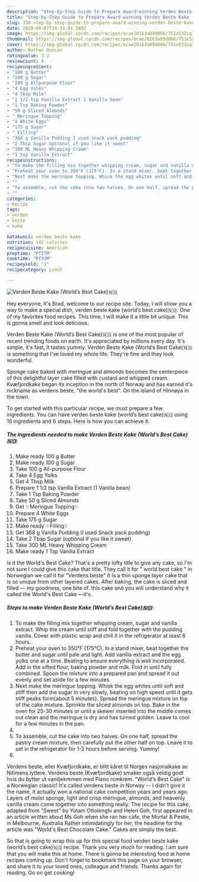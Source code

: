```yaml
---
description: "Step-by-Step Guide to Prepare Award-winning Verden Beste Kake (World’s Best Cake)🇳🇴"
title: "Step-by-Step Guide to Prepare Award-winning Verden Beste Kake (World’s Best Cake)🇳🇴"
slug: 350-step-by-step-guide-to-prepare-award-winning-verden-beste-kake-worlds-best-cake
date: 2020-09-07T19:33:01.588Z
image: https://img-global.cpcdn.com/recipes/ecae20163a09d066/751x532cq70/verden-beste-kake-worlds-best-cake🇳🇴-recipe-main-photo.jpg
thumbnail: https://img-global.cpcdn.com/recipes/ecae20163a09d066/751x532cq70/verden-beste-kake-worlds-best-cake🇳🇴-recipe-main-photo.jpg
cover: https://img-global.cpcdn.com/recipes/ecae20163a09d066/751x532cq70/verden-beste-kake-worlds-best-cake🇳🇴-recipe-main-photo.jpg
author: Nathan Duncan
ratingvalue: 3.2
reviewcount: 4
recipeingredient:
- "100 g Butter"
- "100 g Sugar"
- "100 g Allpurpose Flour"
- "4 Egg Yolks"
- "4 Tbsp Milk"
- "1 1/2 tsp Vanilla Extract 1 Vanilla bean"
- "1 Tsp Baking Powder"
- "50 g Sliced Almonds"
- " Meringue Topping"
- "4 White Eggs"
- "175 g Sugar"
- " Filling"
- "368 g Vanilla Pudding I used Snack pack pudding"
- "2 Tbsp Sugar optional if you like it sweet"
- "300 ML Heavy Whipping Cream"
- "1 Tsp Vanilla Extract"
recipeinstructions:
- "To make the filling mix together whipping cream, sugar and vanilla extract. Whip the cream until stiff and fold together with the pudding vanilla. Cover with plastic wrap and chill it in the refrigerator at least 6 hours."
- "Preheat your oven to 350°F (175°C). In a stand mixer, beat together the butter and sugar until pale and light. Add vanilla extract and the egg yolks one at a time. Beating to ensure everything is well incorporated. Add in the sifted flour, baking powder and milk. Fold in until fully combined. Spoon the mixture into a prepared pan and spread it out evenly and set aside for a few minutes."
- "Next make the meringue topping. Whisk the egg whites until soft and stiff then add the sugar in very slowly, beating on high speed until it gets stiff peaks form(about 5 minutes). Spread the meringue mixture on top of the cake mixture. Sprinkle the sliced almonds on top. Bake in the oven for 25-30 minutes or until a skewer inserted into the middle comes out clean and the meringue is dry and has turned golden. Leave to cool for a few minutes in the pan."
- ""
- "To assemble, cut the cake into two halves. On one half, spread the pastry cream mixture, then carefully put the other half on top. Leave it to set in the refrigerator for 1-2 hours before serving. Yummy!"
- ""
categories:
- Recipe
tags:
- verden
- beste
- kake

katakunci: verden beste kake 
nutrition: 142 calories
recipecuisine: American
preptime: "PT27M"
cooktime: "PT33M"
recipeyield: "1"
recipecategory: Lunch

---
```



![Verden Beste Kake (World’s Best Cake)🇳🇴](https://img-global.cpcdn.com/recipes/ecae20163a09d066/751x532cq70/verden-beste-kake-worlds-best-cake🇳🇴-recipe-main-photo.jpg)

Hey everyone, it's Brad, welcome to our recipe site. Today, I will show you a way to make a special dish, verden beste kake (world’s best cake)🇳🇴. One of my favorites food recipes. This time, I will make it a little bit unique. This is gonna smell and look delicious.

Verden Beste Kake (World’s Best Cake)🇳🇴 is one of the most popular of recent trending foods on earth. It's appreciated by millions every day. It's simple, it's fast, it tastes yummy. Verden Beste Kake (World’s Best Cake)🇳🇴 is something that I've loved my whole life. They're fine and they look wonderful.

Sponge cake baked with meringue and almonds becomes the centerpiece of this delightful layer cake filled with custard and whipped cream. Kvæfjordkake began its inception in the north of Norway and has earned it&#39;s nickname as verdens beste, &#34;the world&#39;s best&#34;. On the island of Hinnøya in the town.


To get started with this particular recipe, we must prepare a few ingredients. You can have verden beste kake (world’s best cake)🇳🇴 using 16 ingredients and 6 steps. Here is how you can achieve it.

<!--inarticleads1-->

##### The ingredients needed to make Verden Beste Kake (World’s Best Cake)🇳🇴:

1. Make ready 100 g Butter
1. Make ready 100 g Sugar
1. Take 100 g All-purpose Flour
1. Take 4 Egg Yolks
1. Get 4 Tbsp Milk
1. Prepare 1 1/2 tsp Vanilla Extract (1 Vanilla bean)
1. Take 1 Tsp Baking Powder
1. Take 50 g Sliced Almonds
1. Get  ✨Meringue Topping✨
1. Prepare 4 White Eggs
1. Take 175 g Sugar
1. Make ready  ✨Filling✨
1. Get 368 g Vanilla Pudding (I used Snack pack pudding)
1. Take 2 Tbsp Sugar (optional if you like it sweet)
1. Take 300 ML Heavy Whipping Cream
1. Make ready 1 Tsp Vanilla Extract


Is it the World&#39;s Best Cake? That&#39;s a pretty lofty title to give any cake, so I&#39;m not sure I could give this cake that title. They call it for &#34; world best cake &#34; in Norwegian we call it for &#34;Verdens beste&#34; It is a thin sponge layer cake that is so unique from other layered cakes. After baking, the cake is sliced and filled — my goodness, one bite of. this cake and you will understand why it called the World&#39;s Best Cake —it&#39;s. 

<!--inarticleads2-->

##### Steps to make Verden Beste Kake (World’s Best Cake)🇳🇴:

1. To make the filling mix together whipping cream, sugar and vanilla extract. Whip the cream until stiff and fold together with the pudding vanilla. Cover with plastic wrap and chill it in the refrigerator at least 6 hours.
1. Preheat your oven to 350°F (175°C). In a stand mixer, beat together the butter and sugar until pale and light. Add vanilla extract and the egg yolks one at a time. Beating to ensure everything is well incorporated. Add in the sifted flour, baking powder and milk. Fold in until fully combined. Spoon the mixture into a prepared pan and spread it out evenly and set aside for a few minutes.
1. Next make the meringue topping. Whisk the egg whites until soft and stiff then add the sugar in very slowly, beating on high speed until it gets stiff peaks form(about 5 minutes). Spread the meringue mixture on top of the cake mixture. Sprinkle the sliced almonds on top. Bake in the oven for 25-30 minutes or until a skewer inserted into the middle comes out clean and the meringue is dry and has turned golden. Leave to cool for a few minutes in the pan.
1. 
1. To assemble, cut the cake into two halves. On one half, spread the pastry cream mixture, then carefully put the other half on top. Leave it to set in the refrigerator for 1-2 hours before serving. Yummy!
1. 


Verdens beste, eller Kvæfjordkake, er blitt kåret til Norges nasjonalkake av Nitimens lyttere. Verdens beste (Kvæfjordkake) smaker også veldig godt hvis du bytter ut vaniljekremen med Piano romkrem. &#34;World&#39;s Best Cake&#34; is a Norwegian classic! It&#39;s called verdens beste in Norway -- I didn&#39;t give it the name, it actually won a national cake competition years and years ago. Layers of moist sponge, light and crisp meringue, almonds, and heavenly vanilla cream come together into something really. The recipe for this cake, adapted from &#34;Sweet&#34; by Yotam Ottolenghi and Helen Goh, first appeared in an article written about Ms Goh when she ran her cafe, the Mortar &amp; Pestle, in Melbourne, Australia Rather intimidatingly for her, the headline for the article was &#34;World&#39;s Best Chocolate Cake.&#34; Cakes are simply the best. 

So that is going to wrap this up for this special food verden beste kake (world’s best cake)🇳🇴 recipe. Thank you very much for reading. I am sure that you will make this at home. There is gonna be interesting food at home recipes coming up. Don't forget to bookmark this page on your browser, and share it to your loved ones, colleague and friends. Thanks again for reading. Go on get cooking!
